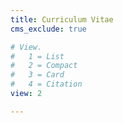 ```yaml
---
title: Curriculum Vitae
cms_exclude: true

# View.
#   1 = List
#   2 = Compact
#   3 = Card
#   4 = Citation
view: 2

---
```

